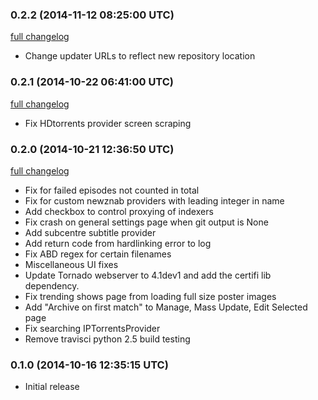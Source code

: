 ### 0.2.2 (2014-11-12 08:25:00 UTC)

[full changelog](https://github.com/SickGear/SickGear/compare/release_0.2.1...release_0.2.2)

* Change updater URLs to reflect new repository location


### 0.2.1 (2014-10-22 06:41:00 UTC)

[full changelog](https://github.com/SickGear/SickGear/compare/release_0.2.0...release_0.2.1)

* Fix HDtorrents provider screen scraping


### 0.2.0 (2014-10-21 12:36:50 UTC)

[full changelog](https://github.com/SickGear/SickGear/compare/release_0.1.0...release_0.2.0)

* Fix for failed episodes not counted in total
* Fix for custom newznab providers with leading integer in name
* Add checkbox to control proxying of indexers
* Fix crash on general settings page when git output is None
* Add subcentre subtitle provider
* Add return code from hardlinking error to log
* Fix ABD regex for certain filenames
* Miscellaneous UI fixes
* Update Tornado webserver to 4.1dev1 and add the certifi lib dependency.
* Fix trending shows page from loading full size poster images
* Add "Archive on first match" to Manage, Mass Update, Edit Selected page
* Fix searching IPTorrentsProvider
* Remove travisci python 2.5 build testing


### 0.1.0 (2014-10-16 12:35:15 UTC)

* Initial release
